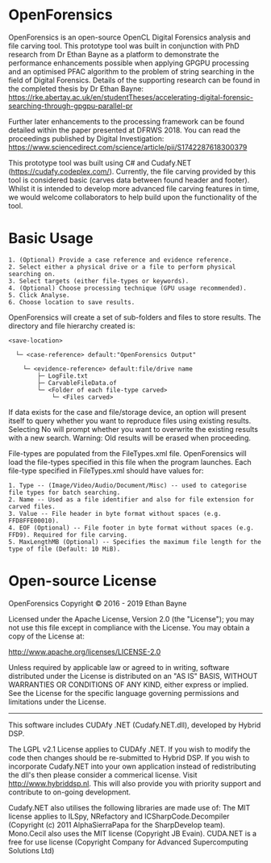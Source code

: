 # OpenForensics
OpenForensics is an open-source OpenCL Digital Forensics analysis and file carving tool. This prototype tool was built in conjunction with PhD research from Dr Ethan Bayne as a platform to demonstrate the performance enhancements possible when applying GPGPU processing and an optimised PFAC algorithm to the problem of string searching in the field of Digital Forensics. Details of the supporting research can be found in the completed thesis by Dr Ethan Bayne: https://rke.abertay.ac.uk/en/studentTheses/accelerating-digital-forensic-searching-through-gpgpu-parallel-pr

Further later enhancements to the processing framework can be found detailed within the paper presented at DFRWS 2018. You can read the proceedings published by Digital Investigation: https://www.sciencedirect.com/science/article/pii/S1742287618300379 

This prototype tool was built using C# and Cudafy.NET (https://cudafy.codeplex.com/). Currently, the file carving provided by this tool is considered basic (carves data between found header and footer). Whilst it is intended to develop more advanced file carving features in time, we would welcome collaborators to help build upon the functionality of the tool.

# Basic Usage
    1. (Optional) Provide a case reference and evidence reference.
    2. Select either a physical drive or a file to perform physical searching on.
    3. Select targets (either file-types or keywords).
    4. (Optional) Choose processing technique (GPU usage recommended).
    5. Click Analyse.
    6. Choose location to save results.

OpenForensics will create a set of sub-folders and files to store results. The directory and file hierarchy created is: 

    <save-location>

      └─ <case-reference> default:"OpenForensics Output"
 
        └─ <evidence-reference> default:file/drive name
            ├─ LogFile.txt
            ├─ CarvableFileData.of
            └─ <Folder of each file-type carved>
                └─ <Files carved>

If data exists for the case and file/storage device, an option will present itself to query whether you want to reproduce files using existing results. Selecting No will prompt whether you want to overwrite the existing results with a new search. Warning: Old results will be erased when proceeding.

File-types are populated from the FileTypes.xml file. OpenForensics will load the file-types specified in this file when the program launches. Each file-type specified in FileTypes.xml should have values for:

    1. Type -- (Image/Video/Audio/Document/Misc) -- used to categorise file types for batch searching.
    2. Name -- Used as a file identifier and also for file extension for carved files.
    3. Value -- File header in byte format without spaces (e.g. FFD8FFE00010).
    4. EOF (Optional) -- File footer in byte format without spaces (e.g. FFD9). Required for file carving.
    5. MaxLengthMB (Optional) -- Specifies the maximum file length for the type of file (Default: 10 MiB).

# Open-source License
OpenForensics Copyright © 2016 - 2019 Ethan Bayne

Licensed under the Apache License, Version 2.0 (the "License"); you may not use this file except in compliance with the License. You may obtain a copy of the License at:

http://www.apache.org/licenses/LICENSE-2.0

Unless required by applicable law or agreed to in writing, software distributed under the License is distributed on an "AS IS" BASIS, WITHOUT WARRANTIES OR CONDITIONS OF ANY KIND, either express or implied. See the License for the specific language governing permissions and limitations under the License.

---

This software includes CUDAfy .NET (Cudafy.NET.dll), developed by Hybrid DSP.

The LGPL v2.1 License applies to CUDAfy .NET. If you wish to modify the code then changes should be re-submitted to Hybrid DSP. If you wish to incorporate Cudafy.NET into your own application instead of redistributing the dll's then please consider a commerical license. Visit http://www.hybriddsp.nl. This will also provide you with priority support and contribute to on-going development.

Cudafy.NET also utilises the following libraries are made use of:
The MIT license applies to ILSpy, NRefactory and ICSharpCode.Decompiler (Copyright (c) 2011 AlphaSierraPapa for the SharpDevelop team).
Mono.Cecil also uses the MIT license (Copyright JB Evain).
CUDA.NET is a free for use license (Copyright Company for Advanced Supercomputing Solutions Ltd)
